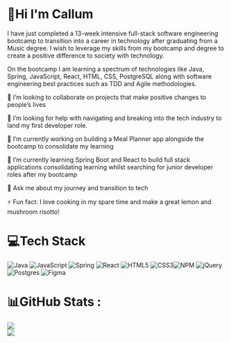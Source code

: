 # 💫Hi I'm Callum
I have just completed a 13-week intensive full-stack software engineering bootcamp to transition into a career in technology after graduating from a Music degree. I wish to leverage my skills from my bootcamp and degree to create a positive difference to society with technology.

On the bootcamp I am learning a spectrum of technologies like Java, Spring, JavaScript, React, HTML, CSS, PostgreSQL along with software engineering best practices such as TDD and Agile methodologies. 

👯 I’m looking to collaborate on projects that make positive changes to people’s lives

🤝 I’m looking for help with navigating and breaking into the tech industry to land my first developer role.

🔭 I’m currently working on building a Meal Planner app alongside the bootcamp to consolidate my learning

🌱 I’m currently learning Spring Boot and React to build full stack applications consolidating learning whilst searching for junior developer roles after my bootcamp

💬 Ask me about my journey and transition to tech 

⚡ Fun fact: I love cooking in my spare time and make a great lemon and mushroom risotto!

# 💻Tech Stack
 ![Java](https://img.shields.io/badge/java-%23ED8B00.svg?style=for-the-badge&logo=java&logoColor=white) ![JavaScript](https://img.shields.io/badge/javascript-%23323330.svg?style=for-the-badge&logo=javascript&logoColor=%23F7DF1E) ![Spring](https://img.shields.io/badge/spring-%236DB33F.svg?style=for-the-badge&logo=spring&logoColor=white)  ![React](https://img.shields.io/badge/react-%2320232a.svg?style=for-the-badge&logo=react&logoColor=%2361DAFB) ![HTML5](https://img.shields.io/badge/html5-%23E34F26.svg?style=for-the-badge&logo=html5&logoColor=white) ![CSS3](https://img.shields.io/badge/css3-%231572B6.svg?style=for-the-badge&logo=css3&logoColor=white)![NPM](https://img.shields.io/badge/NPM-%23000000.svg?style=for-the-badge&logo=npm&logoColor=white) ![jQuery](https://img.shields.io/badge/jquery-%230769AD.svg?style=for-the-badge&logo=jquery&logoColor=white) ![Postgres](https://img.shields.io/badge/postgres-%23316192.svg?style=for-the-badge&logo=postgresql&logoColor=white) 	![Figma](https://img.shields.io/badge/figma-%23F24E1E.svg?style=for-the-badge&logo=figma&logoColor=white)

# 📊GitHub Stats :
![](https://github-readme-stats.vercel.app/api/top-langs/?username=cbattenplowright&theme=vue-dark&hide_border=false&include_all_commits=false&count_private=false&layout=compact)
<br/>
![](https://github-readme-streak-stats.herokuapp.com/?user=cbattenplowright&theme=vue-dark&hide_border=false)


